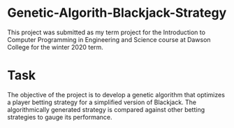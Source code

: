 # Genetic-Algorith-Blackjack-Strategy
This project was submitted as my term project for the Introduction to Computer Programming in Engineering and Science course at Dawson College for the winter 2020 term.

# Task
The objective of the project is to develop a genetic algorithm that optimizes a player betting strategy for a simplified version of Blackjack. The algorithmically generated strategy is compared against other betting strategies to gauge its performance. 
